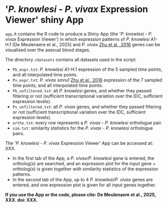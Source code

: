 # '*P. knowlesi* - *P. vivax* Expression Viewer' shiny App

`app.R` contains the R code to produce a Shiny App (the '*P. knowlesi* - *P. vivax* Expression Viewer') in which expression patterns of *P. knowlesi* A1-H.1 (De Meulenaere et al., 2025) and *P. vivax* [Zhu et al., 2016](https://doi.org/10.1038/srep20498) genes can be visualised over the asexual blood stages.

The directory `/datasets` contains all datasets used in the script:
- `Pk_expr.txt`: *P. knowlesi* A1-H.1 expression of the 5 sampled time points, and all interpolated time points.
- `Pv_expr.txt`: *P. vivax* smru1 [Zhu et al., 2016](https://doi.org/10.1038/srep20498) expression of the 7 sampled time points, and all interpolated time points.
- `Pk_unfiltered.txt`: all *P. knowlesi* genes, and whether they passed filtering or not (sufficient transcriptional variation over the IDC, sufficient expression levels).
- `Pv_unfiltered.txt`: all *P. vivax* genes, and whether they passed filtering or not (sufficient transcriptional variation over the IDC, sufficient expression levels).
- `ortho.txt`: every row represents a *P. vivax* - *P. knowlesi* orthologue pair.
- `sim.txt`: similarity statistics for the *P. vivax* - *P. knowlesi* orthologue pairs.

The '*P. knowlesi* - *P. vivax* Expression Viewer' App can be accessed at: XXX.
- In the first tab of the App, a *P. vivax/P. knowlesi* gene is entered, the ortholog(s) are searched, and an expression plot for the input gene + ortholog(s) is given together with similarity statistics of the expression patterns.
- In the second tab of the App, up to 4 *P. knowlesi/P. vivax* genes are entered, and one expression plot is given for all input genes together.

**If you use the App or the code, please cite: De Meulenaere et al., 2025, XXX. doi: XXX.**
